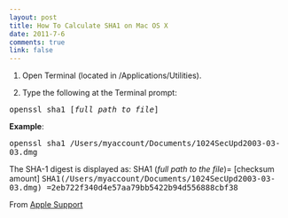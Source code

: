 ```yaml
--- 
layout: post
title: How To Calculate SHA1 on Mac OS X
date: 2011-7-6
comments: true
link: false
---
```

1. Open Terminal (located in /Applications/Utilities).

2. Type the following at the Terminal prompt: <tt>

openssl sha1 [<em>full path to file</em>]</tt>

<strong>Example</strong>: <tt>

openssl sha1 /Users/myaccount/Documents/1024SecUpd2003-03-03.dmg

</tt>The SHA-1 digest is displayed as: SHA1 (<em>full path to the file</em>)= [checksum amount]
<tt>
SHA1(/Users/</tt><tt>myaccount</tt><tt>/Documents/1024SecUpd2003-03-03.dmg) =2eb722f340d4e57aa79bb5422b94d556888cbf38</tt>

From <a title="SHA1" href="http://support.apple.com/kb/HT1652" target="_blank">Apple Support</a>
